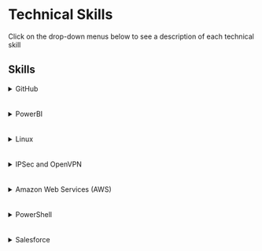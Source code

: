 <h1> Technical Skills </h1>
Click on the drop-down menus below to see a description of each technical skill

<h2> Skills </h2>

<details><summary>GitHub</summary>
  <h4> Description: </h4>
  I completed the introductory GitHub learning labs, "First Day on GitHub" and "First Week on GitHub", offered on the GitHub website:
  https://lab.github.com/courses
  
  **Lessons Completed:**
  <ul>
    <li>Introduction to GitHub</li>
    <li>Communicating Using Markdown</li>
    <li>Uploading Projects to GitHub</li>
    <li>Creating a GitHub Homepage</li>
    <li>Merging Pull Requests</li>
    <li>Reviewing Pull Requests</li>
    <li>Managing Merge Conflicts</li>
    <li>Securing Workflows</li>
  </ul>
  <img src="github1.png" alt="Github photo">
  <img src="github2.png" alt="Github photo">
  
</details>

<br>
<br>

<details><summary>PowerBI</summary>
  <h4> Description: </h4>
  I completed the <a href="https://www.edx.org/course/analyzing-and-visualizing-data-with-power-bi-0">Analyzing and Visualizing Data with Power BI</a> course on edX. I learned how to create and edit a dashboard, create a report based off excel data, and better interpret data.
<br>
  
  **Proof of Completion:**
  <br>
  <a href="Course | DAT207x | edX.pdf">edX Course</a>
  
  <a href="https://youtu.be/BKjC5Wvp-Rc">Dashboard Tour</a>
  
  
  
</details>

<br>

<br>

<details><summary>Linux</summary>
  <h4> Description: </h4>
  I completed Linux Adademy's LPI Linux Essentials Certification Training. 
  
  <br>
  
  **Lessons Completed:**
  <ul>
    <li>Linux Evolution and Popular Operating Systems</li>
    <li>Major Open-Source Applications</li>
    <li>Open-Source Software and Licensing</li>
    <li>ICT Skills and Working in Linux</li>
    <li>Command Line Basics</li>
    <li>Using Command Line to Get Help</li>
    <li>Using Directories and Listing Files</li>
    <li>Creating, Moving, and Deleting Files</li>
    <li>Archiving Files on the Command Line</li>
    <li>Searching and Extracting Data from Files</li>
    <li>Turning Commands into a Script</li>
    <li>Choosing an Operating System</li>
    <li>Understanding Computer Hardware</li>
    <li>Where Data is Stored</li>
    <li>Your Computer on the Network</li>
    <li>Basic Security and Identifying User Types</li>
    <li>Creating User and Groups</li>
    <li>Managing File Permissions and Ownership</li>
    <li>Special Directories and Files</li>
  </ul>
  <br>
  
  **Proof of Completion:**
  <br>
  <a href="doc.pdf">Linux Certification</a>
  
</details>

<br>

<br>

<details><summary>IPSec and OpenVPN</summary>
  <h4> Description: </h4>
  I configured a VPN in the cloud using the Algo VPN Ansible scripts provided by Trail of Bits. With the help of this tutorial, I successfully deployed the Algo server, configured the VPN clients, set up an SSH tunnel, and added/removed users.
  
  <br>
  <br>
  
   **Proof of Completion:**
   <img src="AlgoVpn.png" alt="Algo VPN">
  
</details>

<br>

<br>

<details><summary>Amazon Web Services (AWS)</summary>
  <h4> Description: </h4>
  
</details>

<br>

<br>

<details><summary>PowerShell</summary>
  <h4> Description: </h4>
  I completed LinkedIn's Premium PowerShell 5 Essential Training. In this training I learned install Windows Management Framework 5, run commands, discover commands, find and use local modules, select, store, and filter object data, create scripts, automate tasks, and use PowerShell remotely. 
  
  <br>
  <br>
  
   **Proof of Completion:**
   <img src="PowershellCert1.png" alt="Powershell">
  
</details>

<br>

<br>

<details><summary>Salesforce</summary>
  <h4> Description: </h4>
  
</details>


